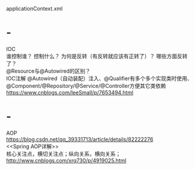 applicationContext.xml
# -
IOC<br/>
谁控制谁？
控制什么？
为何是反转（有反转就应该有正转了）？
哪些方面反转了？<br/>
@Resource与@Autowired的区别？<br/>
IOC注解 @Autowired（自动装配）注入、@Qualifier有多个多个实现类时使用、@Component/@Repository/@Service/@Controller方便其它类依赖<br/>
https://www.cnblogs.com/leeSmall/p/7653494.html
# -
AOP<br/>
https://blog.csdn.net/qq_39331713/article/details/82222276<br/>
<<Spring AOP详解>><br/>
核心关注点，横切关注点；纵向关系，横向关系；
<br/>http://www.cnblogs.com/xrq730/p/4919025.html
